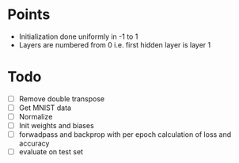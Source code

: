 # Points
* Initialization done uniformly in -1 to 1
* Layers are numbered from 0 i.e. first hidden layer is layer 1

# Todo
- [ ] Remove double transpose
- [ ] Get MNIST data
- [ ] Normalize
- [ ] Init weights and biases
- [ ] forwadpass and backprop with per epoch calculation of loss and accuracy
- [ ] evaluate on test set
